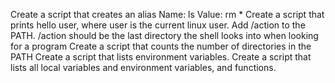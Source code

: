 Create a script that creates an alias 
Name: ls   Value: rm *
Create a script that prints hello user, where user is the current linux user.
Add /action to the PATH. /action should be the last directory the shell looks into when looking for a program
Create a script that counts the number of directories in the PATH
Create a script that lists environment variables.
Create a script that lists all local variables and environment variables, and functions.
